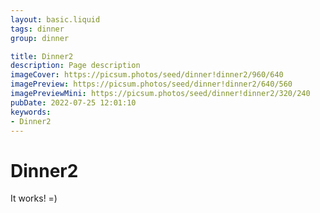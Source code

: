 ```yaml
---
layout: basic.liquid
tags: dinner
group: dinner

title: Dinner2
description: Page description
imageCover: https://picsum.photos/seed/dinner!dinner2/960/640
imagePreview: https://picsum.photos/seed/dinner!dinner2/640/560
imagePreviewMini: https://picsum.photos/seed/dinner!dinner2/320/240
pubDate: 2022-07-25 12:01:10
keywords:
- Dinner2
---
```


# Dinner2

It works! =)
